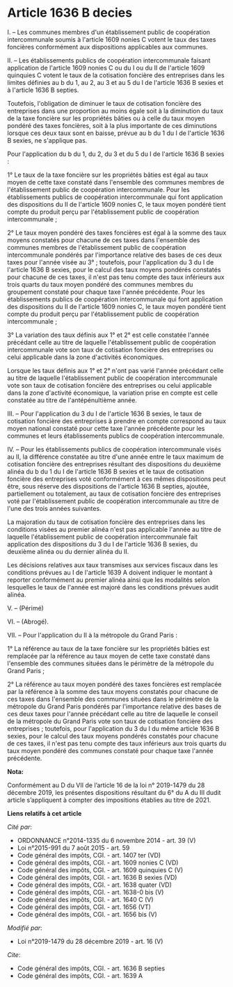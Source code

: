 # Article 1636 B decies

I. – Les communes membres d'un établissement public de coopération intercommunale soumis à l'article 1609 nonies C  votent le
taux des taxes foncières conformément aux dispositions applicables aux communes.

II. – Les établissements publics de coopération intercommunale faisant application de l'article 1609 nonies C ou du I ou du
II de l'article 1609 quinquies C votent le taux de la cotisation foncière des entreprises dans les limites définies au b du
1, au 2, au 3 et au 5 du I de l'article 1636 B sexies et à l'article 1636 B septies.

Toutefois, l'obligation de diminuer le taux de cotisation foncière des entreprises dans une proportion au moins égale soit à
la diminution du taux de la taxe foncière sur les propriétés bâties ou à celle du taux moyen pondéré des taxes foncières,
soit à la plus importante de ces diminutions lorsque ces deux taux sont en baisse, prévue au b du 1 du I de l'article 1636 B
sexies, ne s'applique pas.

Pour l'application du b du 1, du 2, du 3 et du 5 du I de l'article 1636 B sexies :

1° Le taux de la taxe foncière sur les propriétés bâties est égal au taux moyen de cette taxe constaté dans l'ensemble des
communes membres de l'établissement public de coopération intercommunale. Pour les établissements publics de coopération
intercommunale qui font application des dispositions du II de l'article 1609 nonies C, le taux moyen pondéré tient compte du
produit perçu par l'établissement public de coopération intercommunale ;

2° Le taux moyen pondéré des taxes foncières est égal à la somme des taux moyens constatés pour chacune de ces taxes dans
l'ensemble des communes membres de l'établissement public de coopération intercommunale pondérés par l'importance relative
des bases de ces deux taxes pour l'année visée au 3° ; toutefois, pour l'application du 3 du I de l'article 1636 B sexies,
pour le calcul des taux moyens pondérés constatés pour chacune de ces taxes, il n'est pas tenu compte des taux inférieurs aux
trois quarts du taux moyen pondéré des communes membres du groupement constaté pour chaque taxe l'année précédente. Pour les
établissements publics de coopération intercommunale qui font application des dispositions du II de l'article 1609 nonies C,
le taux moyen pondéré tient compte du produit perçu par l'établissement public de coopération intercommunale ;

3° La variation des taux définis aux 1° et 2° est celle constatée l'année précédant celle au titre de laquelle
l'établissement public de coopération intercommunale vote son taux de cotisation foncière des entreprises ou celui applicable
dans la zone d'activités économiques.

Lorsque les taux définis aux 1° et 2° n'ont pas varié l'année précédant celle au titre de laquelle l'établissement public de
coopération intercommunale vote son taux de cotisation foncière des entreprises ou celui applicable dans la zone d'activité
économique, la variation prise en compte est celle constatée au titre de l'antépénultième année.

III. – Pour l'application du 3 du I de l'article 1636 B sexies, le taux de cotisation foncière des entreprises à prendre en
compte correspond au taux moyen national constaté pour cette taxe l'année précédente pour les communes et leurs
établissements publics de coopération intercommunale.

IV. – Pour les établissements publics de coopération intercommunale visés au II, la différence constatée au titre d'une année
entre le taux maximum de cotisation foncière des entreprises résultant des dispositions du deuxième alinéa du b du 1 du I de
l'article 1636 B sexies et le taux de cotisation foncière des entreprises voté conformément à ces mêmes dispositions peut
être, sous réserve des dispositions de l'article 1636 B septies, ajoutée, partiellement ou totalement, au taux de cotisation
foncière des entreprises voté par l'établissement public de coopération intercommunale au titre de l'une des trois années
suivantes.

La majoration du taux de cotisation foncière des entreprises dans les conditions visées au premier alinéa n'est pas
applicable l'année au titre de laquelle l'établissement public de coopération intercommunale fait application des
dispositions du 3 du I de l'article 1636 B sexies, du deuxième alinéa ou du dernier alinéa du II.

Les décisions relatives aux taux transmises aux services fiscaux dans les conditions prévues au I de l'article 1639 A doivent
indiquer le montant à reporter conformément au premier alinéa ainsi que les modalités selon lesquelles le taux de l'année est
majoré dans les conditions prévues audit alinéa.

V. – (Périmé)

VI. – (Abrogé).

VII. – Pour l'application du II à la métropole du Grand Paris :

1° La référence au taux de la taxe foncière sur les propriétés bâties est remplacée par la référence au taux moyen de cette
taxe constaté dans l'ensemble des communes situées dans le périmètre de la métropole du Grand Paris ;

2° La référence au taux moyen pondéré des taxes foncières est remplacée par la référence à la somme des taux moyens constatés
pour chacune de ces taxes dans l'ensemble des communes situées dans le périmètre de la métropole du Grand Paris pondérés par
l'importance relative des bases de ces deux taxes pour l'année précédant celle au titre de laquelle le conseil de la
métropole du Grand Paris vote son taux de cotisation foncière des entreprises ; toutefois, pour l'application du 3 du I du
même article 1636 B sexies, pour le calcul des taux moyens pondérés constatés pour chacune de ces taxes, il n'est pas tenu
compte des taux inférieurs aux trois quarts du taux moyen pondéré des communes constaté pour chaque taxe l'année précédente.

**Nota:**

Conformément au D du VII de l’article 16 de la loi n° 2019-1479 du 28 décembre 2019, les présentes dispositions résultant du
6° du A du III dudit article s’appliquent à compter des impositions établies au titre de 2021.

**Liens relatifs à cet article**

_Cité par_:

  - ORDONNANCE n°2014-1335 du 6 novembre 2014 - art. 39 (V)
  - Loi n°2015-991 du 7 août 2015 - art. 59
  - Code général des impôts, CGI. - art. 1407 ter (VD)
  - Code général des impôts, CGI. - art. 1609 nonies C (VD)
  - Code général des impôts, CGI. - art. 1609 quinquies C (V)
  - Code général des impôts, CGI. - art. 1636 B sexies (VD)
  - Code général des impôts, CGI. - art. 1638 quater (VD)
  - Code général des impôts, CGI. - art. 1638-0 bis (V)
  - Code général des impôts, CGI. - art. 1640 C (V)
  - Code général des impôts, CGI. - art. 1656 (VT)
  - Code général des impôts, CGI. - art. 1656 bis (V)

_Modifié par_:

  - Loi n°2019-1479 du 28 décembre 2019 - art. 16 (V)

_Cite_:

  - Code général des impôts, CGI. - art. 1636 B septies
  - Code général des impôts, CGI. - art. 1639 A
